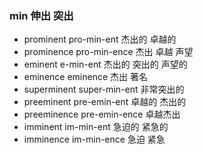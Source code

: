### min  伸出  突出

- prominent pro-min-ent 杰出的 卓越的
- prominence pro-min-ence 杰出 卓越 声望
- eminent e-min-ent  杰出的 突出的 声望的
- eminence eminence 杰出  著名
- superminent super-min-ent 非常突出的
- preeminent pre-emin-ent 卓越的 杰出的
- preeminence pre-emin-ence  卓越杰出
- imminent im-min-ent 急迫的 紧急的
- imminence im-min-ence  急迫 紧急